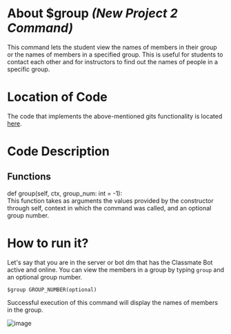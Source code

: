 # About $group _(New Project 2 Command)_
This command lets the student view the names of members in their group or the names of members in a specified group. This is useful for students to contact each other and for instructors to find out the names of people in a specific group.

# Location of Code
The code that implements the above-mentioned gits functionality is located [here](https://github.com/lyonva/ClassMateBot/blob/main/src/cogs/groups.py).

# Code Description
## Functions
def group(self, ctx, group_num: int = -1): <br>
This function takes as arguments the values provided by the constructor through self, context in which the command was called, and an optional group number.

# How to run it?
Let's say that you are in the server or bot dm that has the Classmate Bot active and online. You can view the members in a group by typing `group` and an optional group number.
```
$group GROUP_NUMBER(optional)
```
Successful execution of this command will display the names of members in the group.

![image](https://user-images.githubusercontent.com/32313919/140251786-390e5656-4234-44f9-a663-32fad3d0fcb7.png)
